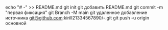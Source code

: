 echo "# -" >> README.md git init git добавить README.md git commit -m "первая фиксация" git Branch -M main git удаленное добавление источника git@github.com:kirill21334567890/-.git git push -u origin основной

